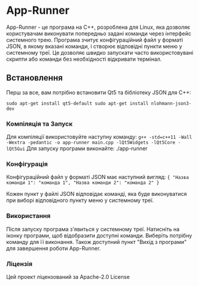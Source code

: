 # App-Runner

App-Runner - це програма на C++, розроблена для Linux, яка дозволяє користувачам виконувати попередньо задані команди через інтерфейс системного трею. Програма зчитує конфігураційний файл у форматі JSON, в якому вказані команди, і створює відповідні пункти меню у системному треї. Це дозволяє швидко запускати часто використовувані скрипти або команди без необхідності відкривати термінал.

## Встановлення
Перш за все, вам потрібно встановити Qt5 та бібліотеку JSON для C++:

``sudo apt-get install qt5-default
sudo apt-get install nlohmann-json3-dev``

### Компіляція та Запуск
Для компіляції використовуйте наступну команду:
``g++ -std=c++11 -Wall -Wextra -pedantic -o app-runner main.cpp -lQt5Widgets -lQt5Core -lQt5Gui``
Для запуску програми виконайте:
./app-runner

### Конфігурація
Конфігураційний файл у форматі JSON має наступний вигляд:
``{
  "Назва команди 1": "команда 1",
  "Назва команди 2": "команда 2"
}``

Кожен пункт у файлі JSON відповідає команді, яка буде виконуватися при виборі відповідного пункту меню у системному треї.

### Використання
Після запуску програма з'явиться у системному треї. Натисніть на іконку програми, щоб відобразити доступні команди. Виберіть потрібну команду для її виконання. Також доступний пункт "Вихід з програми" для завершення роботи App-Runner.

### Ліцензія
Цей проект ліцензований за Apache-2.0 License

